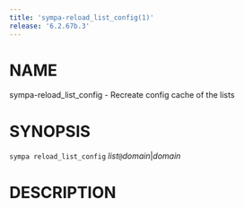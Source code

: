 ```yaml
---
title: 'sympa-reload_list_config(1)'
release: '6.2.67b.3'
---
```


# NAME

sympa-reload\_list\_config - Recreate config cache of the lists

# SYNOPSIS

`sympa reload_list_config` _list_`@`_domain_&#124;_domain_

# DESCRIPTION
